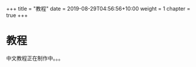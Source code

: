 +++
title = "教程"
date = 2019-08-29T04:56:56+10:00
weight = 1
chapter = true
+++

# 教程

中文教程正在制作中。。。
